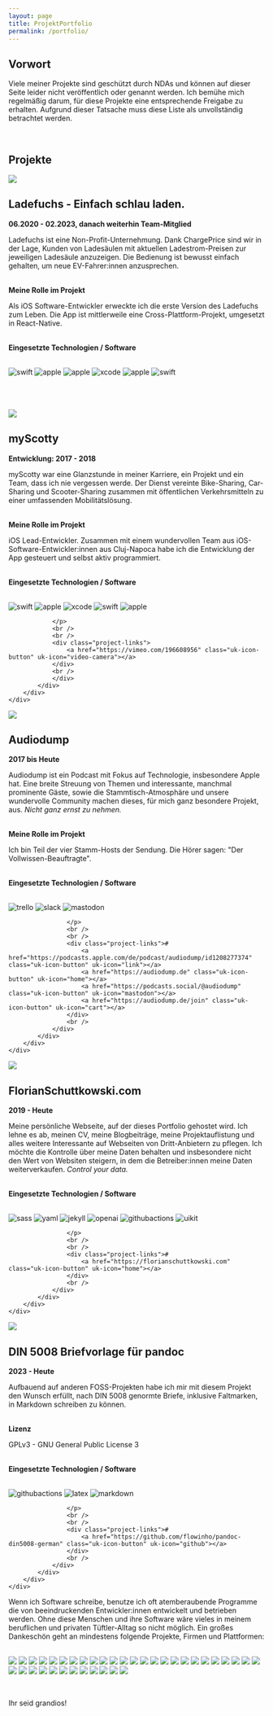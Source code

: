 ```yaml
---
layout: page
title: ProjektPortfolio
permalink: /portfolio/
---
```


## Vorwort

Viele meiner Projekte sind geschützt durch NDAs und können auf dieser Seite leider nicht veröffentlich oder genannt werden. Ich bemühe mich regelmäßig darum, für diese Projekte eine entsprechende Freigabe zu erhalten. Aufgrund dieser Tatsache muss diese Liste als unvollständig betrachtet werden.

<br />


## Projekte

<!-- Ladefuchs -->
<div class="project-wrapper">
    <div class="project-titlebar">
        <div class="dot red"></div>
        <div class="dot amber"></div>
        <div class="dot green"></div>
    </div>
    <div class="project-window">
        <div class="uk-grid margin-less-grid" uk-grid>
            <div class="uk-width-1-3@s">
                <div class="project-screenshot">
                    <img src="/assets/images/portfolio/ladefuchs.png" />
                </div>
            </div>
            <div class="uk-width-expand@s">
                <div class="project-description">
                    <h2>Ladefuchs - Einfach schlau laden.</h2>
                    <strong>06.2020 - 02.2023, danach weiterhin Team-Mitglied</strong>
                    <p>
                        Ladefuchs ist eine Non-Profit-Unternehmung. Dank ChargePrice sind wir in der Lage, Kunden von Ladesäulen mit aktuellen Ladestrom-Preisen zur jeweiligen Ladesäule anzuzeigen.
                        Die Bedienung ist bewusst einfach gehalten, um neue EV-Fahrer:innen anzusprechen.
                    </p>
                    <br />
                    <strong>Meine Rolle im Projekt</strong>
                    <p>
                        Als iOS Software-Entwickler erweckte ich die erste Version des Ladefuchs zum Leben. Die App ist mittlerweile eine Cross-Plattform-Projekt, umgesetzt in React-Native.
                    </p>
                    <br />
                    <strong>Eingesetzte Technologien / Software</strong>
                    <br /><br />
                    <p>
                        <img alt="swift" class="badge" src="/assets/images/project-badges/ladefuchs/swift-badge.svg" />
                        <img alt="apple" class="badge" src="/assets/images/project-badges/ladefuchs/objectivec-badge.svg" />
                        <img alt="apple" class="badge" src="/assets/images/project-badges/ladefuchs/uikit-badge.svg" />
                        <img alt="xcode" class="badge" src="/assets/images/project-badges/ladefuchs/xcode-badge.svg" />
                        <img alt="apple" class="badge" src="/assets/images/project-badges/ladefuchs/testflight-badge.svg" />
                        <img alt="swift" class="badge" src="/assets/images/project-badges/ladefuchs/alamofire-badge.svg" />
                    </p>                    
                    <br />
                    <br />
                    <div class="project-links">
                        <a href="https://github.com/Team-Ladefuchs" class="uk-icon-button" uk-icon="github"></a>
                        <a href="https://ladefuchs.app" class="uk-icon-button" uk-icon="home"></a>
                    </div>
                    <br />
                </div>
            </div>
        </div>
    </div>
</div>

<!-- myScotty -->
<div class="project-wrapper">
    <div class="project-titlebar">
        <div class="dot red"></div>
        <div class="dot amber"></div>
        <div class="dot green"></div>
    </div>
    <div class="project-window">
        <div class="uk-grid margin-less-grid" uk-grid>
            <div class="uk-width-1-3@s">
                <div class="project-screenshot">
                    <img src="/assets/images/portfolio/myScotty.png" />
                </div>
            </div>
            <div class="uk-width-expand@s">
                <div class="project-description">
                <h2>myScotty</h2>
                <strong>Entwicklung: 2017 - 2018</strong>
                <p>
                    myScotty war eine Glanzstunde in meiner Karriere, ein Projekt und ein Team, dass ich nie vergessen werde. Der Dienst vereinte Bike-Sharing, Car-Sharing und Scooter-Sharing zusammen mit öffentlichen Verkehrsmitteln zu einer umfassenden Mobilitätslösung.
                </p>
                <br />
                <strong>Meine Rolle im Projekt</strong>
                <p>
                    iOS Lead-Entwickler. Zusammen mit einem wundervollen Team aus iOS-Software-Entwickler:innen aus Cluj-Napoca habe ich die Entwicklung der App gesteuert und selbst aktiv programmiert.
                </p>
                <br />
                <strong>Eingesetzte Technologien / Software</strong>
                <br /><br />
                <p>
                    <img alt="swift" class="badge" src="/assets/images/project-badges/myscotty/swift-badge.svg" />
                    <img alt="apple" class="badge" src="/assets/images/project-badges/myscotty/objectivec-badge.svg" />
                    <img alt="xcode" class="badge" src="/assets/images/project-badges/myscotty/xcode-badge.svg" />
                    <img alt="swift" class="badge" src="/assets/images/project-badges/myscotty/alamofire-badge.svg" />
                    <img alt="apple" class="badge" src="/assets/images/project-badges/myscotty/testflight-badge.svg" />

                </p>
                <br />
                <br />
                <div class="project-links">
                    <a href="https://vimeo.com/196608956" class="uk-icon-button" uk-icon="video-camera"></a>
                </div>
                <br />
                </div>
            </div>
        </div>
    </div>
</div>

<!-- Audiodump -->
<div class="project-wrapper">
    <div class="project-titlebar">
        <div class="dot red"></div>
        <div class="dot amber"></div>
        <div class="dot green"></div>
    </div>
    <div class="project-window">
        <div class="uk-grid margin-less-grid" uk-grid>
            <div class="uk-width-1-3@s">
                <div class="project-screenshot">
                    <img src="/assets/images/portfolio/audiodump.png" />
                </div>
            </div>
            <div class="uk-width-expand@s">
                <div class="project-description">
                    <h2>Audiodump</h2>
                    <strong>2017 bis Heute</strong>
                    <p>Audiodump ist ein Podcast mit Fokus auf Technologie, insbesondere Apple hat. Eine breite Streuung von Themen und interessante, manchmal prominente Gäste, sowie die Stammtisch-Atmosphäre und unsere wundervolle Community machen dieses, für mich ganz besondere Projekt, aus. <em>Nicht ganz ernst zu nehmen.</em></p>
                    <br />
                    <strong>Meine Rolle im Projekt</strong>
                    <p>Ich bin Teil der vier Stamm-Hosts der Sendung. Die Hörer sagen: "Der Vollwissen-Beauftragte".</p>
                    <br />
                    <strong>Eingesetzte Technologien / Software</strong>
                    <br /><br />
                    <p>
                        <img alt="trello" class="badge" src="/assets/images/project-badges/audiodump/trello-badge.svg" />
                        <img alt="slack" class="badge" src="/assets/images/project-badges/audiodump/slack-badge.svg" />
                        <img alt="mastodon" class="badge" src="/assets/images/project-badges/audiodump/mastodon-badge.svg" />

                    </p>
                    <br />
                    <br />
                    <div class="project-links">#
                        <a href="https://podcasts.apple.com/de/podcast/audiodump/id1208277374" class="uk-icon-button" uk-icon="link"></a>
                        <a href="https://audiodump.de" class="uk-icon-button" uk-icon="home"></a>
                        <a href="https://podcasts.social/@audiodump" class="uk-icon-button" uk-icon="mastodon"></a>
                        <a href="https://audiodump.de/join" class="uk-icon-button" uk-icon="cart"></a>
                    </div>
                    <br />
                </div>
            </div>
        </div>
    </div>
</div>

<!-- FlorianSchuttkowski.com -->
<div class="project-wrapper">
    <div class="project-titlebar">
        <div class="dot red"></div>
        <div class="dot amber"></div>
        <div class="dot green"></div>
    </div>
    <div class="project-window">
        <div class="uk-grid margin-less-grid" uk-grid>
            <div class="uk-width-1-3@s">
                <div class="project-screenshot">
                    <img src="/assets/images/portfolio/florianschuttkowskicom.png" />
                </div>
            </div>
            <div class="uk-width-expand@s">
                <div class="project-description">
                    <h2>FlorianSchuttkowski.com</h2>
                    <strong>2019 - Heute</strong>
                    <p>
                        Meine persönliche Webseite, auf der dieses Portfolio gehostet wird. Ich lehne es ab, meinen CV, meine Blogbeiträge, meine Projektauflistung und alles weitere Interessante auf Webseiten von Dritt-Anbietern zu pflegen. Ich möchte die Kontrolle über meine Daten behalten und insbesondere nicht den Wert von Websiten steigern, in dem die Betreiber:innen meine Daten weiterverkaufen. <em>Control your data.</em>
                    </p>
                    <br />
                    <strong>Eingesetzte Technologien / Software</strong>
                    <br /><br />
                    <p>
                        <img alt="sass" class="badge" src="/assets/images/project-badges/florianschuttkowskicom/sass-badge.svg" />
                        <img alt="yaml" class="badge" src="/assets/images/project-badges/florianschuttkowskicom/yaml-badge.svg" />
                        <img alt="jekyll" class="badge" src="/assets/images/project-badges/florianschuttkowskicom/jekyll-badge.svg" />
                        <img alt="openai" class="badge" src="/assets/images/project-badges/florianschuttkowskicom/openai-badge.svg" />
                        <img alt="githubactions" class="badge" src="/assets/images/project-badges/florianschuttkowskicom/githubactions-badge.svg" />
                        <img alt="uikit" class="badge" src="/assets/images/project-badges/florianschuttkowskicom/uikit-badge.svg" />

                    </p>
                    <br />
                    <br />
                    <div class="project-links">#
                        <a href="https://florianschuttkowski.com" class="uk-icon-button" uk-icon="home"></a>
                    </div>
                    <br />
                </div>
            </div>
        </div>
    </div>
</div>

<!-- Pandoc Letter-->
<div class="project-wrapper">
    <div class="project-titlebar">
        <div class="dot red"></div>
        <div class="dot amber"></div>
        <div class="dot green"></div>
    </div>
    <div class="project-window">
        <div class="uk-grid margin-less-grid" uk-grid>
            <div class="uk-width-1-3@s">
                <div class="project-screenshot">
                    <img src="/assets/images/portfolio/pandoc-letter.png" />
                </div>
            </div>
            <div class="uk-width-expand@s">
                <div class="project-description">
                <h2>DIN 5008 Briefvorlage für pandoc</h2>
                <strong>2023 - Heute</strong>
                    <p>
                        Aufbauend auf anderen FOSS-Projekten habe ich mir mit diesem Projekt den Wunsch erfüllt, nach DIN 5008 genormte Briefe, inklusive Faltmarken, in Markdown schreiben zu können.
                    </p>
                    <br />
                    <strong>Lizenz</strong>
                    <p>
                        GPLv3 - GNU General Public License 3
                    </p>
                    <br />
                    <strong>Eingesetzte Technologien / Software</strong>
                    <br />
                    <br />
                    <p>
                        <img alt="githubactions" class="badge" src="/assets/images/project-badges/pandoc/githubactions-badge.svg" />
                        <img alt="latex" class="badge" src="/assets/images/project-badges/pandoc/latex-badge.svg" />
                        <img alt="markdown" class="badge" src="/assets/images/project-badges/pandoc/markdown-badge.svg" />

                    </p>
                    <br />
                    <br />
                    <div class="project-links">#
                        <a href="https://github.com/flowinho/pandoc-din5008-german" class="uk-icon-button" uk-icon="github"></a>
                    </div>
                    <br />
                </div>
            </div>
        </div>
    </div>
</div>

Wenn ich Software schreibe, benutze ich oft atemberaubende Programme die von beeindruckenden Entwickler:innen entwickelt und betrieben werden. Ohne diese Menschen und ihre Software wäre vieles in meinem beruflichen und privaten Tüftler-Alltag so nicht möglich. Ein großes Dankeschön geht an mindestens folgende Projekte, Firmen und Plattformen:
<br /><br />
<p>
    <img class="badge" src="/assets/images/badges/GIT.svg" />
    <img class="badge" src="/assets/images/badges/GithubActions.svg" />
    <img class="badge" src="/assets/images/badges/GithubPages.svg" />
    <img class="badge" src="/assets/images/badges/gitignore.svg" />
    <img class="badge" src="/assets/images/badges/Jekyll.svg" />
    <img class="badge" src="/assets/images/badges/SonarQube.svg" />
    <img class="badge" src="/assets/images/badges/VIM.svg" />
    <img class="badge" src="/assets/images/badges/VSCodium.svg" />
    <img class="badge" src="/assets/images/badges/Xcode.svg" />
    <img class="badge" src="/assets/images/badges/CSS.svg" />
    <img class="badge" src="/assets/images/badges/HTML5.svg" />
    <img class="badge" src="/assets/images/badges/Javascript.svg" />
    <img class="badge" src="/assets/images/badges/Markdown.svg" />
    <img class="badge" src="/assets/images/badges/SASS.svg" />
    <img class="badge" src="/assets/images/badges/Swift.svg" />
    <img class="badge" src="/assets/images/badges/YAML.svg" />
    <img class="badge" src="/assets/images/badges/2fas.svg" />
    <img class="badge" src="/assets/images/badges/gpg.svg" />
    <img class="badge" src="/assets/images/badges/KeePassXC.svg" />
    <img class="badge" src="/assets/images/badges/Confluence.svg" />
    <img class="badge" src="/assets/images/badges/Jira.svg" />
    <img class="badge" src="/assets/images/badges/Obsidian.svg" />
    <img class="badge" src="/assets/images/badges/materialmkdocs.svg" />
    <img class="badge" src="/assets/images/badges/Mermaid.svg" />
    <img class="badge" src="/assets/images/badges/GoogleFonts.svg" />
    <img class="badge" src="/assets/images/badges/ffmpeg.svg" />
    <img class="badge" src="/assets/images/badges/shields.io.svg" />
    <img class="badge" src="/assets/images/badges/SimpleIcons.svg" />
    <img class="badge" src="/assets/images/badges/uikit.svg" />
    <img class="badge" src="/assets/images/badges/Nextcloud.svg" />
    <img class="badge" src="/assets/images/badges/NGINX.svg" />
    <img class="badge" src="/assets/images/badges/OpenAI.svg" />
    <img class="badge" src="/assets/images/badges/tmux.svg" />
    <img class="badge" src="/assets/images/badges/Bosch.svg" />
    <img class="badge" src="/assets/images/badges/Homebrew.svg" />
    <img class="badge" src="/assets/images/badges/KoFi.svg" />
    <img class="badge" src="/assets/images/badges/zsh.svg" />
</p>

<br />

Ihr seid grandios!